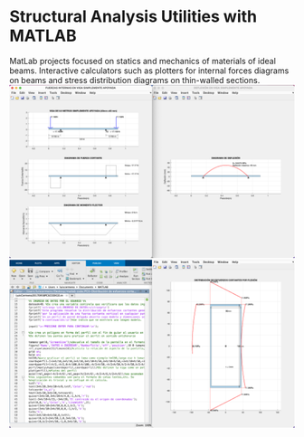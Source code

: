 # Structural Analysis Utilities with MATLAB
MatLab projects focused on statics and mechanics of materials of ideal beams. Interactive calculators such as plotters for internal forces diagrams on beams and stress distribution diagrams on thin-walled sections.
![Screenshot](matlab1.png)
![Screenshot](matlab2.png)
